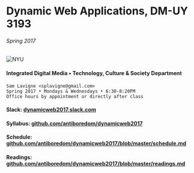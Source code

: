 # Dynamic Web Applications, DM-UY 3193

###### Spring 2017

![NYU](http://engineering.nyu.edu/files/tandon_long_color.png)

#### Integrated Digital Media • Technology, Culture & Society Department

    Sam Lavigne <splavigne@gmail.com>
    Spring 2017 • Mondays & Wednesdays • 6:30-8:20PM
    Office hours by appointment or directly after class

#### Slack: [dynamicweb2017.slack.com](https://dynamicweb2017.slack.com/)

#### Syllabus: [github.com/antiboredom/dynamicweb2017](http://github.com/antiboredom/dynamicweb2017)

#### Schedule: [github.com/antiboredom/dynamicweb2017/blob/master/schedule.md](http://github.com/antiboredom/dynamicweb2017/blob/master/schedule.md)

#### Readings: [github.com/antiboredom/dynamicweb2017/blob/master/readings.md](http://github.com/antiboredom/dynamicweb2017/blob/master/readings.md)